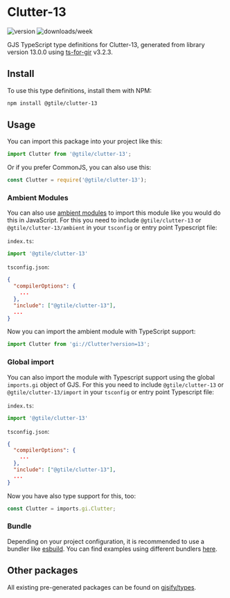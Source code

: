 
# Clutter-13

![version](https://img.shields.io/npm/v/@gtile/clutter-13)
![downloads/week](https://img.shields.io/npm/dw/@gtile/clutter-13)


GJS TypeScript type definitions for Clutter-13, generated from library version 13.0.0 using [ts-for-gir](https://github.com/gjsify/ts-for-gir) v3.2.3.


## Install

To use this type definitions, install them with NPM:
```bash
npm install @gtile/clutter-13
```

## Usage

You can import this package into your project like this:
```ts
import Clutter from '@gtile/clutter-13';
```

Or if you prefer CommonJS, you can also use this:
```ts
const Clutter = require('@gtile/clutter-13');
```

### Ambient Modules

You can also use [ambient modules](https://github.com/gjsify/ts-for-gir/tree/main/packages/cli#ambient-modules) to import this module like you would do this in JavaScript.
For this you need to include `@gtile/clutter-13` or `@gtile/clutter-13/ambient` in your `tsconfig` or entry point Typescript file:

`index.ts`:
```ts
import '@gtile/clutter-13'
```

`tsconfig.json`:
```json
{
  "compilerOptions": {
    ...
  },
  "include": ["@gtile/clutter-13"],
  ...
}
```

Now you can import the ambient module with TypeScript support: 

```ts
import Clutter from 'gi://Clutter?version=13';
```

### Global import

You can also import the module with Typescript support using the global `imports.gi` object of GJS.
For this you need to include `@gtile/clutter-13` or `@gtile/clutter-13/import` in your `tsconfig` or entry point Typescript file:

`index.ts`:
```ts
import '@gtile/clutter-13'
```

`tsconfig.json`:
```json
{
  "compilerOptions": {
    ...
  },
  "include": ["@gtile/clutter-13"],
  ...
}
```

Now you have also type support for this, too:

```ts
const Clutter = imports.gi.Clutter;
```

### Bundle

Depending on your project configuration, it is recommended to use a bundler like [esbuild](https://esbuild.github.io/). You can find examples using different bundlers [here](https://github.com/gjsify/ts-for-gir/tree/main/examples).

## Other packages

All existing pre-generated packages can be found on [gjsify/types](https://github.com/gjsify/types).

